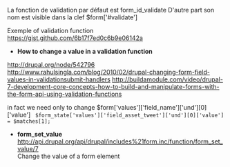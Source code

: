 La fonction de validation par défaut est form_id_validate 
D'autre part son nom est visible dans la clef $form['#validate']

Exemple of validation function
https://gist.github.com/6b17f7ed0c6b9e06142a

* **How to change a value in a validation function**

http://drupal.org/node/542796   
http://www.rahulsingla.com/blog/2010/02/drupal-changing-form-field-values-in-validationsubmit-handlers
http://buildamodule.com/video/drupal-7-development-core-concepts-how-to-build-and-manipulate-forms-with-the-form-api-using-validation-functions


in fact we need only to change $form['values']['field_name']['und'][0]['value']
``` $form_state['values']['field_asset_tweet']['und'][0]['value'] = $matches[1];```


* **form_set_value**   
http://api.drupal.org/api/drupal/includes%21form.inc/function/form_set_value/7   
Change the value of a form element